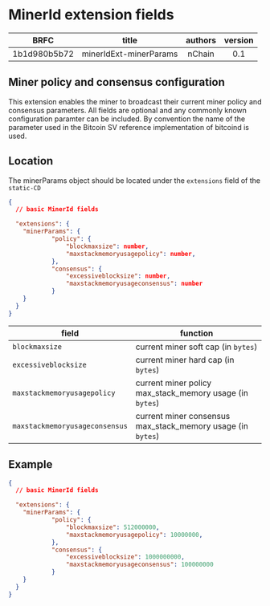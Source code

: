 # MinerId extension fields

|     BRFC     	|  title  	|  authors 	| version 	|
|:------------:	|:-------:	|:--------:	|:-------:	|
| 1b1d980b5b72 	| minerIdExt-minerParams 	| nChain 	|   0.1   	|

## Miner policy and consensus configuration

This extension enables the miner to broadcast their current miner policy and consensus parameters. All fields are optional and any commonly known configuration paramter can be included. By convention the name of the parameter used in the Bitcoin SV reference implementation of bitcoind is used.

## Location

The minerParams object should be located under the `extensions` field of the `static-CD`


```json
{
  // basic MinerId fields

  "extensions": {
    "minerParams": {
			"policy": {
				"blockmaxsize": number,
				"maxstackmemoryusagepolicy": number,
			},
			"consensus": {
				"excessiveblocksize": number,
				"maxstackmemoryusageconsensus": number
			}
    }
  }
}
```

|     field     	|  function  	|
|------------	|-------	|
| `blockmaxsize` 	| current miner soft cap (in `bytes`)	|
| `excessiveblocksize` 	| current miner hard cap (in `bytes`)	|
| `maxstackmemoryusagepolicy` 	| current miner policy max_stack_memory usage (in `bytes`)	|
| `maxstackmemoryusageconsensus` 	| current miner consensus max_stack_memory usage (in `bytes`)	|  


## Example 

```json
{
  // basic MinerId fields

  "extensions": {
    "minerParams": {
			"policy": {
				"blockmaxsize": 512000000,
				"maxstackmemoryusagepolicy": 10000000,
			},
			"consensus": {
				"excessiveblocksize": 1000000000,
				"maxstackmemoryusageconsensus": 100000000
			}
    }
  }
}
```